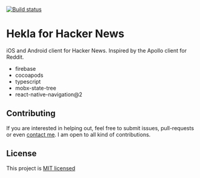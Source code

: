 [![Build status](https://build.appcenter.ms/v0.1/apps/7122aa1e-d794-4c37-b8d3-800cb455b694/branches/master/badge)](https://appcenter.ms)

# Hekla for Hacker News

iOS and Android client for Hacker News. Inspired by the Apollo client for Reddit.

- firebase
- cocoapods
- typescript
- mobx-state-tree
- react-native-navigation@2

## Contributing

If you are interested in helping out, feel free to submit issues, pull-requests or even [contact me](mailto:birkir.gudjonsson@gmail.com). I am open to all kind of contributions.

## License

This project is [MIT licensed](/LICENSE.md)

